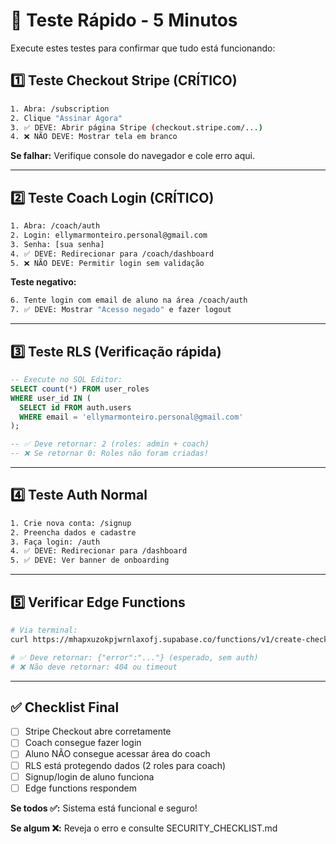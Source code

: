 # 🚀 Teste Rápido - 5 Minutos

Execute estes testes para confirmar que tudo está funcionando:

## 1️⃣ Teste Checkout Stripe (CRÍTICO)

```bash
1. Abra: /subscription
2. Clique "Assinar Agora"
3. ✅ DEVE: Abrir página Stripe (checkout.stripe.com/...)
4. ❌ NÃO DEVE: Mostrar tela em branco
```

**Se falhar:** Verifique console do navegador e cole erro aqui.

---

## 2️⃣ Teste Coach Login (CRÍTICO)

```bash
1. Abra: /coach/auth
2. Login: ellymarmonteiro.personal@gmail.com
3. Senha: [sua senha]
4. ✅ DEVE: Redirecionar para /coach/dashboard
5. ❌ NÃO DEVE: Permitir login sem validação
```

**Teste negativo:**
```bash
6. Tente login com email de aluno na área /coach/auth
7. ✅ DEVE: Mostrar "Acesso negado" e fazer logout
```

---

## 3️⃣ Teste RLS (Verificação rápida)

```sql
-- Execute no SQL Editor:
SELECT count(*) FROM user_roles 
WHERE user_id IN (
  SELECT id FROM auth.users 
  WHERE email = 'ellymarmonteiro.personal@gmail.com'
);

-- ✅ Deve retornar: 2 (roles: admin + coach)
-- ❌ Se retornar 0: Roles não foram criadas!
```

---

## 4️⃣ Teste Auth Normal

```bash
1. Crie nova conta: /signup
2. Preencha dados e cadastre
3. Faça login: /auth
4. ✅ DEVE: Redirecionar para /dashboard
5. ✅ DEVE: Ver banner de onboarding
```

---

## 5️⃣ Verificar Edge Functions

```bash
# Via terminal:
curl https://mhapxuzokpjwrnlaxofj.supabase.co/functions/v1/create-checkout-session

# ✅ Deve retornar: {"error":"..."} (esperado, sem auth)
# ❌ Não deve retornar: 404 ou timeout
```

---

## ✅ Checklist Final

- [ ] Stripe Checkout abre corretamente
- [ ] Coach consegue fazer login
- [ ] Aluno NÃO consegue acessar área do coach
- [ ] RLS está protegendo dados (2 roles para coach)
- [ ] Signup/login de aluno funciona
- [ ] Edge functions respondem

**Se todos ✅:** Sistema está funcional e seguro!

**Se algum ❌:** Reveja o erro e consulte SECURITY_CHECKLIST.md
